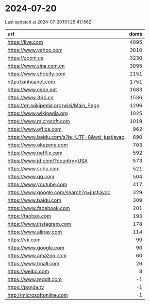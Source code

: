 # 2024-07-20

<!-- BEGIN -->
Last updated at 2024-07-20T01:25:41.156Z

url | doms
:- | -:
https://live.com | 4095
https://www.yahoo.com | 3810
https://zoom.us | 3230
https://www.sina.com.cn | 3095
https://www.shopify.com | 2151
http://xinhuanet.com | 1751
https://www.csdn.net | 1683
https://www.360.cn | 1536
https://en.wikipedia.org/wiki/Main_Page | 1296
https://www.wikipedia.org | 1025
https://www.microsoft.com | 1019
https://www.office.com | 962
https://www.baidu.com/s?ie=UTF-8&wd=justjavac | 890
https://www.okezone.com | 703
https://www.netflix.com | 592
https://www.jd.com/?country=USA | 573
https://www.sohu.com | 521
https://www.qq.com | 504
https://www.youtube.com | 417
https://www.google.com/search?q=justjavac | 329
https://www.baidu.com | 309
https://www.facebook.com | 201
https://taobao.com | 193
https://www.instagram.com | 178
https://www.alipay.com | 114
https://vk.com | 99
https://www.google.com | 90
https://www.amazon.com | 60
https://www.tmall.com | 26
https://weibo.com | 8
https://www.reddit.com | -1
https://panda.tv | -1
http://microsoftonline.com | -1
<!-- END -->
